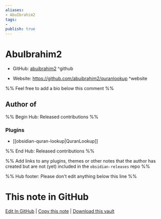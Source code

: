 ```yaml
---
aliases:
- AbuIbrahim2
tags:
- 
publish: true
---
```


# AbuIbrahim2

- GitHub: [abuibrahim2](https://github.com/abuibrahim2/) ^github
<!-- - Discord: `@` ^discord-->
- Website: <https://github.com/abuibrahim2/quranlookup> ^website
<!-- - [[Publish sites|Publish site]]: <https://> ^publish-->

%% Feel free to add a bio below this comment %%


## Author of

%% Begin Hub: Released contributions %%
### Plugins
- [[obsidian-quran-lookup|QuranLookup]]

%% End Hub: Released contributions %%

%% Add links to any plugins, themes or other notes that the author has created but are not (yet) included in the `obsidian-releases` repo %%

<!--
### Unlisted plugins
-->

<!--
### Others
-->

<!--
## Sponsor this author
-->

<!-- - [[GitHub sponsors]]: [Sponsor @abuibrahim2 on GitHub Sponsors](https://github.com/sponsors/abuibrahim2) ^github-sponsor-->
<!-- - [[Buy me a coffee]]: <https://> ^buy-me-a-coffee-->
<!-- - [[PayPal]]: <https://> ^paypal-->
<!-- - [[Patreon]]: <https://> ^patreon-->

<!--
## Follow this author
-->

<!-- - [[YouTube Channels|On YouTube]]: <https://> ^youtube-->
<!-- - Twitter: <https://> ^twitter-->
<!-- - ... -->

%% Hub footer: Please don't edit anything below this line %%

# This note in GitHub

<span class="git-footer">[Edit In GitHub](https://github.dev/obsidian-community/obsidian-hub/blob/main/01%20-%20Community/People/abuibrahim2.md "git-hub-edit-note") | [Copy this note](https://raw.githubusercontent.com/obsidian-community/obsidian-hub/main/01%20-%20Community/People/abuibrahim2.md "git-hub-copy-note") | [Download this vault](https://github.com/obsidian-community/obsidian-hub/archive/refs/heads/main.zip "git-hub-download-vault") </span>
